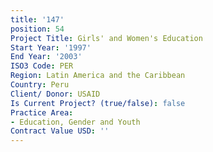 ```yaml
---
title: '147'
position: 54
Project Title: Girls' and Women's Education
Start Year: '1997'
End Year: '2003'
ISO3 Code: PER
Region: Latin America and the Caribbean
Country: Peru
Client/ Donor: USAID
Is Current Project? (true/false): false
Practice Area:
- Education, Gender and Youth
Contract Value USD: ''
---
```


